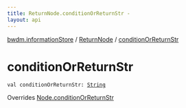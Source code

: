 ```yaml
---
title: ReturnNode.conditionOrReturnStr - 
layout: api
---
```


<div class='api-docs-breadcrumbs'><a href="../index.html">bwdm.informationStore</a> / <a href="index.html">ReturnNode</a> / <a href="./condition-or-return-str.html">conditionOrReturnStr</a></div>

# conditionOrReturnStr

<div class="signature"><code><span class="keyword">val </span><span class="identifier">conditionOrReturnStr</span><span class="symbol">: </span><a href="https://kotlinlang.org/api/latest/jvm/stdlib/kotlin/-string/index.html"><span class="identifier">String</span></a></code></div>

Overrides <a href="../-node/condition-or-return-str.html">Node.conditionOrReturnStr</a>

